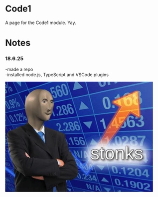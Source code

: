 # Code1


A page for the Code1 module. Yay.

# Notes
### 18.6.25

-made a repo  
-installed node.js, TypeScript and VSCode plugins  

![Stonks](/images/Stonks.jpg)